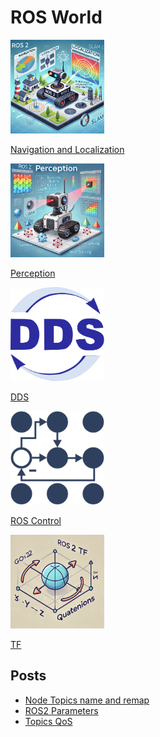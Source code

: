 # ROS World

<div class="grid-container">
    <div class="grid-item">
            <a href="navigation_and_localization">
                <img src="images/navigation_and_localization.png"  width="150" height="150">
                <p>Navigation and Localization</p>
            </a>
        </div>
        <div class="grid-item">
             <a href="perception">
                <img src="images/perception.png"  width="150" height="150">
                <p>Perception</p>
            </a>
        </div>
    <div class="grid-item">
          <a href="dds">
                <img src="images/dds.png"  width="150" height="150">
                <p>DDS</p>
            </a>
    </div>
    <div class="grid-item">
          <a href="ros_control">
                <img src="images/ros_control.png"  width="150" height="150">
                <p>ROS Control</p>
            </a>
    </div>
     <div class="grid-item">
          <a href="ros_tf">
                <img src="images/ros_tf.png"  width="150" height="150">
                <p>TF</p>
            </a>
    </div>
</div>

## Posts

- [Node Topics name and remap](node_topic_nameing.md)
- [ROS2 Parameters](parameters)
- [Topics QoS](qos)